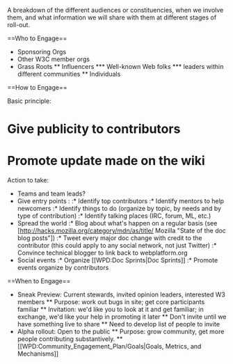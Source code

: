 A breakdown of the different audiences or constituencies, when we involve them, and what information we will share with them at different stages of roll-out.

==Who to Engage==
* Sponsoring Orgs
* Other W3C member orgs
* Grass Roots
** Influencers
*** Well-known Web folks
*** leaders within different communities
** Individuals

==How to Engage==

Basic principle:
# Give publicity to contributors
# Promote update made on the wiki

Action to take:
* Teams and team leads?
* Give entry points :
:* Identify top contributors
:* Identify mentors to help newcomers
:* Identify things to do (organize by topic, by needs and by type of contribution)
:* Identify talking places (IRC, forum, ML, etc.)
* Spread the world
:* Blog about what's happen on a regular basis (see [http://hacks.mozilla.org/category/mdn/as/title/ Mozilla "State of the doc blog posts"]) 
:* Tweet every major doc change with credit to the contributor (this could apply to any social network, not just Twitter)
:* Convince technical blogger to link back to webplatform.org
* Social events
:* Organize [[WPD:Doc Sprints|Doc Sprints]]
:* Promote events organize by contributors

==When to Engage==

* Sneak Preview: Current stewards, invited opinion leaders, interested W3 members
** Purpose: work out bugs in site; get core participants familiar
** Invitation: we'd like you to look at it and get familiar; in exchange, we'd like your help in promoting it later
** Don't invite until we have something live to share
** Need to develop list of people to invite
* Alpha rollout: Open to the public 
** Purpose: grow community, get more people contributing substantively.
** [[WPD:Community_Engagement_Plan/Goals|Goals, Metrics, and Mechanisms]]